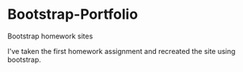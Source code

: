 # Bootstrap-Portfolio
Bootstrap homework sites

I've taken the first homework assignment and recreated the site using bootstrap.
